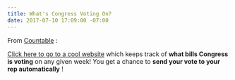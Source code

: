 ```yaml
---
title: What's Congress Voting On?
date: 2017-07-10 17:09:00 -07:00
---
```


From [Countable](https://www.countable.us/articles/734-s-congress-voting-week-july-10-2017) :

[Click here to go to a cool website](https://www.countable.us/articles/734-s-congress-voting-week-july-10-2017) which keeps track of **what bills Congress is voting** on any given week!  You get a chance to **send your vote to your rep automatically** !


